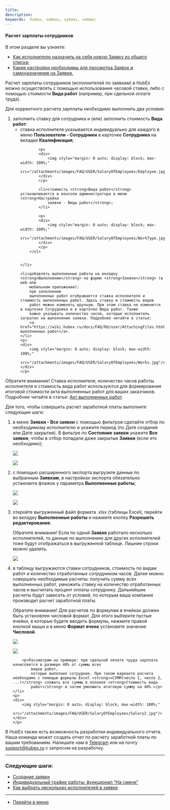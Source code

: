 ```yaml
---
title:
description:
keywords:  hubex, хабекс, хубекс, хабикс
---
```


#### Расчет зарплаты сотрудников
В этом разделе вы узнаете:
<html>
<meta charset="utf-8">
<ul>
    <li><a href="#alltickets">Как исполнителю назначить на себя новую Заявку из общего списка;</a></li>
    <li><a href="#settings">Какие настройки необходимы для просмотра Заявок и самоназначения на Заявки.</a></li>
</ul>
</html>


<body>
<p>Расчет зарплаты сотрудников (исполнителей по заявкам) в HubEx можно осуществлять с помощью использования часовой
    ставки, либо с помощью стоимости <strong>Вида работ</strong> (например, при сдельной оплате труда).</p>

<p>Для корректного расчета зарплаты необходимо выполнить два условия:</p>
<ol>
    <li>заполнить ставку для сотрудника и (или) заполнить стоимость <strong>Вида работ</strong>:
        <ul>
            <li>ставка исполнителя указывается индивидуально для каждого в меню <strong>Пользователи -
                Сотрудники</strong> в карточке
                <strong>Сотрудника</strong> на вкладке <strong>Квалификация</strong>;
            </li>

            <p>
            <div>
                <img style="margin: 0 auto; display: block; max-width: 100%;"
                     src="/attachments/images/FAQ/USER/SalaryOfEmployees/Employee.jpg"/>
            </div>
            </p>

            <li>стоимость <strong>Вида работ</strong> устанавливается в консоли администратора в меню <strong>Настройки
                заявки - Виды работ</strong>;
            </li>

            <p>
            <div>
                <img style="margin: 0 auto; display: block; max-width: 100%;"
                     src="/attachments/images/FAQ/USER/SalaryOfEmployees/WorkType.jpg"/>
            </div>
            </p>
        </ul>


    </li>

    <li>добавлять выполненные работы на вкладку <strong>Выполнение</strong> на форме <strong>Заявки</strong> (в web или
        мобильном приложении):
        при заполнении
        выполненных работ отображается ставка исполнителя и стоимость выполненных работ. Здесь ставку и стоимость видов
        работ можно изменять вручную. При этом ставка не изменится в карточке Сотрудника и в карточке Вида работ. Также
        важно указывать количество часов, которые исполнитель затратил на выполнение заявки. Подробнее читайте в статье:
        <a href="https://wiki.hubex.ru/docs/FAQ/RU/user/AttachingFiles.html">Прикрепление выполненных работ</a>.
    </li>
    <p>
    <div>
        <img style="margin: 0 auto; display: block; max-width: 100%;"
             src="/attachments/images/FAQ/USER/SalaryOfEmployees/Works.jpg"/>
    </div>
    </p>
</ol>

<p>Обратите внимание! Ставка исполнителя, количество часов работы исполнителя и стоимость вида работ используются для
    формирования итоговой стоимости акта
    выполненных работ для ваших заказчиков. Подробнее читайте в статье: <a href="https://wiki.hubex.ru/docs/FAQ/RU/user/ActOFAcceptance.html">Акт выполненных работ</a>.</p>

<p>Для того, чтобы совершить расчет заработной платы выполните следующие шаги:</p>
<ol>
    <li>в меню <strong>Заявки - Все заявки</strong> с помощью фильтров сделайте отбор по необходимому исполнителю и
        укажите период (по Дате создания или Дате закрытия). В фильтре по <strong>Состояние заявки</strong> укажите
        <strong>Все заявки</strong>, чтобы в
        отбор попадали даже закрытые <strong>Заявки</strong> (если это необходимо);
    </li>
    <p>
    <div>
        <img style="margin: 0 auto; display: block; max-width: 100%;"
             src="/attachments/images/FAQ/USER/SalaryOfEmployees/Filter.jpg"/>
    </div>
    </p>
    <p>
    <div>
        <img style="margin: 0 auto; display: block; max-width: 100%;"
             src="/attachments/images/FAQ/USER/SalaryOfEmployees/Filter2.jpg"/>
    </div>
    </p>
    <li>с помощью расширенного экспорта выгрузите данные по выбранным <strong>Заявкам</strong>, в настройках экспорта
        обязательно
        установите флажок у параметра <strong>Выполненные работы</strong>;
    </li>
      <p>
    <div>
        <img style="margin: 0 auto; display: block; max-width: 100%;"
             src="/attachments/images/FAQ/USER/SalaryOfEmployees/Export2.jpg"/>
    </div>
    </p>
    <p>
    <div>
        <img style="margin: 0 auto; display: block; max-width: 100%;"
             src="/attachments/images/FAQ/USER/SalaryOfEmployees/Export.jpg"/>
    </div>
    </p>
    <li>откройте выгруженный файл формата .xlsx (таблицы Excel), перейти во вкладку <strong>Выполненные работы</strong>
        и
        нажмите кнопку
        <strong>Разрешить редактирование</strong>.
        <p>Обратите внимание! Если по одной <strong>Заявке</strong> работало несколько исполнителей, то данные по выполнению для других
            исполнителей тоже будут отображаться в выгруженной таблице. Лишние строки можно удалить.</p>
    </li>
    <p>
    <div>
        <img style="margin: 0 auto; display: block; max-width: 100%;"
             src="/attachments/images/FAQ/USER/SalaryOfEmployees/Table.jpg"/>
    </div>
    </p>
    <li>в таблицу выгружаются ставки сотрудников, стоимость по видам работ и количество отработанных сотрудником часов.
        Далее можно совершать необходимые расчеты: получить сумму всех выполненных работ, умножить ставку на количество
        отработанных часов и высчитать процент оплаты сотруднику. Дальнейшие расчеты будут зависеть от условий, по
        которым ваша компания производит расчет заработной платы.
        <p>Обратите внимание! Для расчетов по формулам в ячейках должен быть установлен числовой формат. Для этого
            выберите пустые ячейки, в которые будете вводить формулы, нажмите правой кнопкой мыши и в меню <strong>Формат
                ячеек</strong>
            установите значение <strong>Числовой</strong>. </p>
        <p>
        <div>
            <img style="margin: 0 auto; display: block; max-width: 100%;"
                 src="/attachments/images/FAQ/USER/SalaryOfEmployees/Format.jpg"/>
        </div>
        </p>
        <p>
        <div>
            <img style="margin: 0 auto; display: block; max-width: 100%;"
                 src="/attachments/images/FAQ/USER/SalaryOfEmployees/Format2.jpg"/>
        </div>
        </p>

        <p>Рассмотрим на примере: при сдельной оплате труда зарплата начисляется в размере 40% от суммы всех
            видов работ,
            которые выполнил сотрудник. При таком варианте расчета необходимо с помощью формулы Excel <strong>=СУММ(число 1, число 2, ...)</strong> сложить все суммы в колонке <strong>Стоимость вида
            работ</strong> и затем умножить итоговую сумму на 40%.</p>
    </li>
    <p>
    <div>
        <img style="margin: 0 auto; display: block; max-width: 100%;"
             src="/attachments/images/FAQ/USER/SalaryOfEmployees/Salary2.jpg"/>
    </div>
    </p>
</ol>

<p>В HubEx также есть возможность разработки индивидуального отчета. Наша команда может создать отчет по расчету заработной платы по вашим требованиям. Напишите нам в <a href="https://t.me/hubex_bot">Telegram</a> или на почту <a href="mailto:support@hubex.ru" target="_blank" rel="noopener">
        support@hubex.ru</a> с запросом на разработку.</p>
</body>


___
### Следующие шаги:
- [Создание заявки](./CreatingTicket.md)
- [Индивидуальный график работы: функционал “На смене”](./OnDuty.md)
- [Как выбрать нескольких исполнителей в заявке](./SeveralEngineers.md)

____
- [Перейти в меню](http://wiki.hubex.ru)
